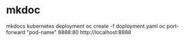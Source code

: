 # mkdoc
mkdocs kubernetes deployment
oc create -f doployment.yaml
oc port-forward "pod-name" 8888:80
http://localhost:8888
